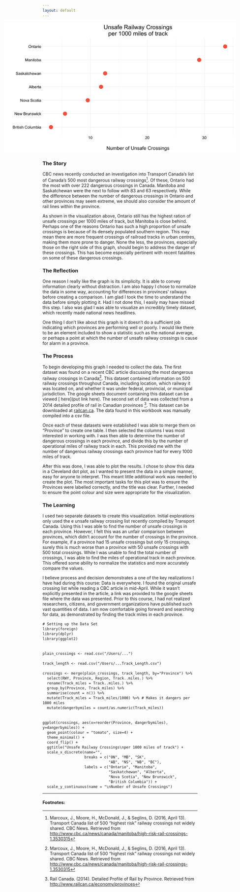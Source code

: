 ```yaml
---
layout: default
---
```


<img src="/images/Train_Crossings.png" alt="image" style = "max-width: 150%; margin-left: -25%" align = "center">

### The Story
CBC news recently conducted an investigation into Transport Canada’s list of Canada’s 500 most dangerous railway crossings[^1]. Of these, Ontario had the most with over 222 dangerous crossings in Canada. Manitoba and Saskatchewan were the next to follow with 83 and 63 respectively. While the difference between the number of dangerous crossings in Ontario and other provinces may seem extreme, we should also consider the amount of rail lines within the province. 

As shown in the visualization above, Ontario still has the highest ration of unsafe crossings per 1000 miles of track, but Manitoba is close behind. Perhaps one of the reasons Ontario has such a high proportion of unsafe crossings is because of its densely populated southern region. This may mean there are more frequent crossings of railroad tracks in urban centres, making them more prone to danger. None the less, the provinces, especially those on the right side of this graph, should begin to address the danger of these crossings. This has become especially pertinent with recent fatalities on some of these dangerous crossings.


### The Reflection
One reason I really like the graph is its simplicity. It is able to convey information clearly without distraction. I am also happy I chose to normalize the data in some way, accounting for differences in provinces’ railways before creating a comparison. I am glad I took the time to understand the data before simply plotting it. Had I not done this, I easily may have missed this step. I also was glad I was able to visualize an incredibly timely dataset, which recently made national news headlines. 

One thing I don’t like about this graph is it doesn’t do a sufficient job indicating which provinces are performing well or poorly. I would like there to be an element included to show a statistic such as the national average, or perhaps a point at which the number of unsafe railway crossings is cause for alarm in a province. 


### The Process
To begin developing this graph I needed to collect the data. The first dataset was found on a recent CBC article discussing the most dangerous railway crossings in Canada[^1]. This dataset contained information on 500 railway crossings throughout Canada, including location, which railway it was located on, and whether it was under federal, provincial, or municipal jurisdiction. The google sheets document containing this dataset can be viewed [ here](put link here). The second set of data was collected from a 2014 detailed profile of rail in Canadian provinces [^2]. This dataset can be downloaded at [ railcan.ca](http://www.railcan.ca/economy/provinces). The data found in this workbook was manually compiled into a csv file.

Once each of these datasets were established I was able to merge them on “Province” to create one table. I then selected the columns I was most interested in working with. I was then able to determine the number of dangerous crossings in each province, and divide this by the number of operational miles of railway track in each. This provided me with the number of dangerous railway crossings each province had for every 1000 miles of track. 

After this was done, I was able to plot the results. I chose to show this data in a Cleveland dot plot, as I wanted to present the data in a simple manner, easy for anyone to interpret. This meant little additional work was needed to create the plot. The most important tasks for this plot was to ensure the Provinces were labelled correctly, and the title was clear. Further, I needed to ensure the point colour and size were appropriate for the visualization. 


### The Learning
I used two separate datasets to create this visualization. Initial explorations only used the e unsafe railway crossing list recently compiled by Transport Canada. Using this I was able to find the number of unsafe crossings in each province. However, I felt this was an unfair comparison between provinces, which didn’t account for the number of crossings in the province. For example, if a province had 15 unsafe crossings but only 15 crossings, surely this is much worse than a province with 50 unsafe crossings with 500 total crossings.  While I was unable to find the total number of crossings, I was able to find the miles of operational track in each province. This offered some ability to normalize the statistics and more accurately compare the values.

I believe process and decision demonstrates a one of the key realizations I have had during this course: Data is everywhere. I found the original unsafe crossing list while reading a CBC article in mid-April. While it wasn’t explicitly presented in the article, a link was provided to the google sheets file where the data was presented. Prior to this course, I had not realized researchers, citizens, and government organizations have published such vast quantities of data. I am now comfortable going forward and searching for data, as demonstrated by finding the track miles in each province. 


```
# Setting up the Data Set
library(foreign)
library(dplyr)
library(ggplot2)


plain_crossings <- read.csv("/Users/...")

track_length <- read.csv("/Users/...Track_Length.csv")

crossings <- merge(plain_crossings, track_length, by="Province") %>%
  select(RWY, Province, Region, Track..miles.) %>%
  rename(Track_miles = Track..miles.) %>%
  group_by(Province, Track_miles) %>%
  summarise(count = n()) %>%
  mutate(Track_miles = Track_miles/1000) %>% # Makes it dangers per 1000 miles
  mutate(dangerbymiles = count/as.numeric(Track_miles))


ggplot(crossings, aes(x=reorder(Province, dangerbymiles), y=dangerbymiles)) + 
  geom_point(colour = "tomato", size=4) +
  theme_minimal() + 
  coord_flip() + 
  ggtitle("Unsafe Railway Crossings\nper 1000 miles of track") + 
  scale_x_discrete(name="", 
                   breaks = c("ON", "MB", "SK", 
                              "AB", "NS", "NB", "BC"), 
                   labels = c("Ontario", "Manitoba",
                              "Saskatchewan", "Alberta", 
                              "Nova Scotia", "New Brunswick",
                              "British Columbia")) + 
  scale_y_continuous(name = "\nNumber of Unsafe Crossings")
```

<hr>

#### Footnotes:
[^1]: Marcoux, J., Moore, H., McDonald, J., & Seglins, D. (2016, April 13). Transport Canada list of 500 “highest risk” railway crossings not widely shared. CBC News. Retrieved from http://www.cbc.ca/news/canada/manitoba/high-risk-rail-crossings-1.3530315
[^2]: Rail Canada. (2014). Detailed Profile of Rail by Province. Retrieved from http://www.railcan.ca/economy/provinces

